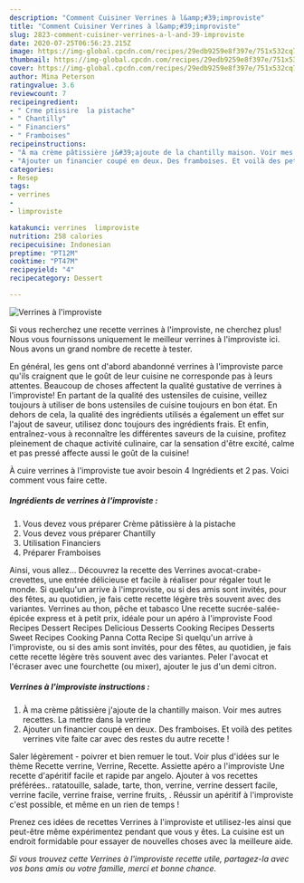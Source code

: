 ```yaml
---
description: "Comment Cuisiner Verrines à l&amp;#39;improviste"
title: "Comment Cuisiner Verrines à l&amp;#39;improviste"
slug: 2823-comment-cuisiner-verrines-a-l-and-39-improviste
date: 2020-07-25T06:56:23.215Z
image: https://img-global.cpcdn.com/recipes/29edb9259e8f397e/751x532cq70/verrines-a-limproviste-photo-principale-de-la-recette.jpg
thumbnail: https://img-global.cpcdn.com/recipes/29edb9259e8f397e/751x532cq70/verrines-a-limproviste-photo-principale-de-la-recette.jpg
cover: https://img-global.cpcdn.com/recipes/29edb9259e8f397e/751x532cq70/verrines-a-limproviste-photo-principale-de-la-recette.jpg
author: Mina Peterson
ratingvalue: 3.6
reviewcount: 7
recipeingredient:
- " Crme ptissire  la pistache"
- " Chantilly"
- " Financiers"
- " Framboises"
recipeinstructions:
- "À ma crème pâtissière j&#39;ajoute de la chantilly maison. Voir mes autres recettes. La mettre dans la verrine"
- "Ajouter un financier coupé en deux. Des framboises. Et voilà des petites verrines vite faite car avec des restes du autre recette !"
categories:
- Resep
tags:
- verrines
- 
- limproviste

katakunci: verrines  limproviste 
nutrition: 258 calories
recipecuisine: Indonesian
preptime: "PT12M"
cooktime: "PT47M"
recipeyield: "4"
recipecategory: Dessert

---
```



![Verrines à l&#39;improviste](https://img-global.cpcdn.com/recipes/29edb9259e8f397e/751x532cq70/verrines-a-limproviste-photo-principale-de-la-recette.jpg)

Si vous recherchez une recette verrines à l&#39;improviste, ne cherchez plus! Nous vous fournissons uniquement le meilleur verrines à l&#39;improviste ici. Nous avons un grand nombre de recette à tester.

En général, les gens ont d'abord abandonné verrines à l&#39;improviste parce qu'ils craignent que le goût de leur cuisine ne corresponde pas à leurs attentes. Beaucoup de choses affectent la qualité gustative de verrines à l&#39;improviste! En partant de la qualité des ustensiles de cuisine, veillez toujours à utiliser de bons ustensiles de cuisine toujours en bon état. En dehors de cela, la qualité des ingrédients utilisés a également un effet sur l'ajout de saveur, utilisez donc toujours des ingrédients frais. Et enfin, entraînez-vous à reconnaître les différentes saveurs de la cuisine, profitez pleinement de chaque activité culinaire, car la sensation d'être excité, calme et pas pressé affecte aussi le goût de la cuisine!

<!--inarticleads1-->

À cuire verrines à l&#39;improviste tue avoir besoin 4 Ingrédients et 2 pas. Voici comment vous faire cette.

##### Ingrédients de verrines à l&#39;improviste :

1. Vous devez vous préparer  Crème pâtissière à la pistache
1. Vous devez vous préparer  Chantilly
1. Utilisation  Financiers
1. Préparer  Framboises


Ainsi, vous allez… Découvrez la recette des Verrines avocat-crabe-crevettes, une entrée délicieuse et facile à réaliser pour régaler tout le monde. Si quelqu&#39;un arrive à l&#39;improviste, ou si des amis sont invités, pour des fêtes, au quotidien, je fais cette recette légère très souvent avec des variantes. Verrines au thon, pêche et tabasco Une recette sucrée-salée-épicée express et à petit prix, idéale pour un apéro à l&#39;improviste Food Recipes Dessert Recipes Delicious Desserts Cooking Recipes Desserts Sweet Recipes Cooking Panna Cotta Recipe Si quelqu&#39;un arrive à l&#39;improviste, ou si des amis sont invités, pour des fêtes, au quotidien, je fais cette recette légère très souvent avec des variantes. Peler l&#39;avocat et l&#39;écraser avec une fourchette (ou mixer), ajouter le jus d&#39;un demi citron. 

<!--inarticleads2-->

##### Verrines à l&#39;improviste instructions :

1. À ma crème pâtissière j&#39;ajoute de la chantilly maison. Voir mes autres recettes. La mettre dans la verrine
1. Ajouter un financier coupé en deux. Des framboises. Et voilà des petites verrines vite faite car avec des restes du autre recette !


Saler légèrement - poivrer et bien remuer le tout. Voir plus d&#39;idées sur le thème Recette verrine, Verrine, Recette. Assiette apéro a l&#39;improviste Une recette d&#39;apéritif facile et rapide par angelo. Ajouter à vos recettes préférées.. ratatouille, salade, tarte, thon, verrine, verrine dessert facile, verrine facile, verrine fraise, verrine fruits, . Réussir un apéritif à l&#39;improviste c&#39;est possible, et même en un rien de temps ! 

<!--inarticleads1-->

<p>
Prenez ces idées de recettes Verrines à l&#39;improviste et utilisez-les ainsi que peut-être même expérimentez pendant que vous y êtes. La cuisine est un endroit formidable pour essayer de nouvelles choses avec la meilleure aide.
</p>

<p>
<i>Si vous trouvez cette Verrines à l&#39;improviste recette utile, partagez-la avec vos bons amis ou votre famille, merci et bonne chance.</i>
</p>

